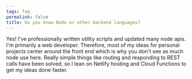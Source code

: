 ```yaml
---
tags: faq
permalink: false
title: Do you know Node or other backend languages?
---
```


Yes! I've professionally written utility scripts and updated many node apis.
I'm primarily a web developer.
Therefore, most of my ideas for personal projects center around the front end which is why you don't see as much node use here.
Really simple things like routing and responding to REST calls have been solved,
so I lean on Netlify hosting and Cloud Functions to get my ideas done faster.
